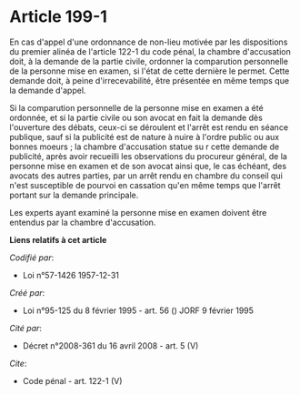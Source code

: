 # Article 199-1

En cas d'appel d'une ordonnance de non-lieu motivée par les dispositions du premier alinéa de l'article 122-1 du code pénal,
la chambre d'accusation doit, à la demande de la partie civile, ordonner la comparution personnelle de la personne mise en
examen, si l'état de cette dernière le permet. Cette demande doit, à peine d'irrecevabilité, être présentée en même temps que
la demande d'appel.

Si la comparution personnelle de la personne mise en examen a été ordonnée, et si la partie civile ou son avocat en fait la
demande dès l'ouverture des débats, ceux-ci se déroulent et l'arrêt est rendu en séance publique, sauf si la publicité est de
nature à nuire à l'ordre public ou aux bonnes moeurs ; la chambre d'accusation statue su r cette demande de publicité, après
avoir recueilli les observations du procureur général, de la personne mise en examen et de son avocat ainsi que, le cas
échéant, des avocats des autres parties, par un arrêt rendu en chambre du conseil qui n'est susceptible de pourvoi en
cassation qu'en même temps que l'arrêt portant sur la demande principale.

Les experts ayant examiné la personne mise en examen doivent être entendus par la chambre d'accusation.

**Liens relatifs à cet article**

_Codifié par_:

  - Loi n°57-1426 1957-12-31

_Créé par_:

  - Loi n°95-125 du 8 février 1995 - art. 56 () JORF 9 février 1995

_Cité par_:

  - Décret n°2008-361 du 16 avril 2008 - art. 5 (V)

_Cite_:

  - Code pénal - art. 122-1 (V)
